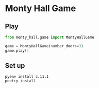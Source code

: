 # Monty Hall Game

## Play

```python
from monty_hall.game import MontyHallGame

game = MontyHallGame(number_doors=3)
game.play()
```

## Set up

```
pyenv install 3.11.1
poetry install
```
